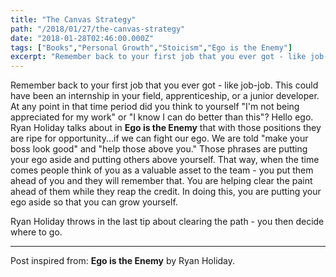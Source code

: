 ```yaml
---
title: "The Canvas Strategy"
path: "/2018/01/27/the-canvas-strategy"
date: "2018-01-28T02:46:00.000Z"
tags: ["Books","Personal Growth","Stoicism","Ego is the Enemy"]
excerpt: "Remember back to your first job that you ever got - like job-job. This could have been an internship in your field, apprenticeship, or a junior developer. At any point in that time period did you..."
---
```


Remember back to your first job that you ever got - like job-job. This could have been an internship in your field, apprenticeship, or a junior developer. At any point in that time period did you think to yourself "I'm not being appreciated for my work" or "I know I can do better than this"? Hello ego. Ryan Holiday talks about in **Ego is the Enemy** that with those positions they are ripe for opportunity...if we can fight our ego. We are told "make your boss look good" and "help those above you." Those phrases are putting your ego aside and putting others above yourself. That way, when the time comes people think of you as a valuable asset to the team - you put them ahead of you and they will remember that. You are helping clear the paint ahead of them while they reap the credit. In doing this, you are putting your ego aside so that you can grow yourself.

Ryan Holiday throws in the last tip about clearing the path - you then decide where to go.

---

Post inspired from: **Ego is the Enemy** by Ryan Holiday.
